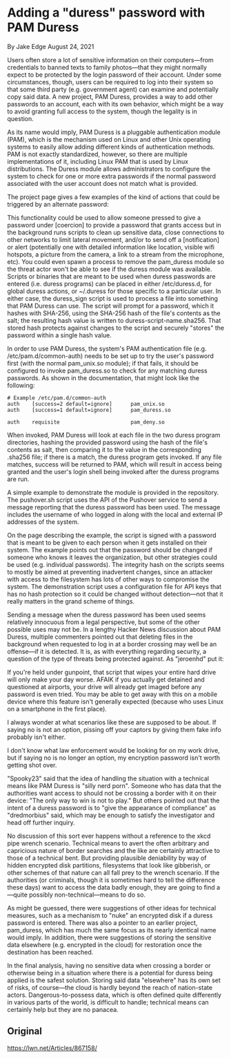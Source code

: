 # Adding a "duress" password with PAM Duress

By Jake Edge
August 24, 2021

Users often store a lot of sensitive information on their computers—from credentials to banned texts to family photos—that they might normally expect to be protected by the login password of their account. Under some circumstances, though, users can be required to log into their system so that some third party (e.g. government agent) can examine and potentially copy said data. A new project, PAM Duress, provides a way to add other passwords to an account, each with its own behavior, which might be a way to avoid granting full access to the system, though the legality is in question.

As its name would imply, PAM Duress is a pluggable authentication module (PAM), which is the mechanism used on Linux and other Unix operating systems to easily allow adding different kinds of authentication methods. PAM is not exactly standardized, however, so there are multiple implementations of it, including Linux PAM that is used by Linux distributions. The Duress module allows administrators to configure the system to check for one or more extra passwords if the normal password associated with the user account does not match what is provided.

The project page gives a few examples of the kind of actions that could be triggered by an alternate password:

This functionality could be used to allow someone pressed to give a password under [coercion] to provide a password that grants access but in the background runs scripts to clean up sensitive data, close connections to other networks to limit lateral movement, and/or to send off a [notification] or alert (potentially one with detailed information like location, visible wifi hotspots, a picture from the camera, a link to a stream from the microphone, etc). You could even spawn a process to remove the pam_duress module so the threat actor won't be able to see if the duress module was available.
Scripts or binaries that are meant to be used when duress passwords are entered (i.e. duress programs) can be placed in either /etc/duress.d, for global duress actions, or ~/.duress for those specific to a particular user. In either case, the duress_sign script is used to process a file into something that PAM Duress can use. The script will prompt for a password, which it hashes with SHA-256, using the SHA-256 hash of the file's contents as the salt; the resulting hash value is written to duress-script-name.sha256. That stored hash protects against changes to the script and securely "stores" the password within a single hash value.

In order to use PAM Duress, the system's PAM authentication file (e.g. /etc/pam.d/common-auth) needs to be set up to try the user's password first (with the normal pam_unix.so module); if that fails, it should be configured to invoke pam_duress.so to check for any matching duress passwords. As shown in the documentation, that might look like the following:

    # Example /etc/pam.d/common-auth
    auth    [success=2 default=ignore]      pam_unix.so
    auth    [success=1 default=ignore]      pam_duress.so

    auth    requisite                       pam_deny.so
When invoked, PAM Duress will look at each file in the two duress program directories, hashing the provided password using the hash of the file's contents as salt, then comparing it to the value in the corresponding .sha256 file; if there is a match, the duress program gets invoked. If any file matches, success will be returned to PAM, which will result in access being granted and the user's login shell being invoked after the duress programs are run.

A simple example to demonstrate the module is provided in the repository. The pushover.sh script uses the API of the Pushover service to send a message reporting that the duress password has been used. The message includes the username of who logged in along with the local and external IP addresses of the system.

On the page describing the example, the script is signed with a password that is meant to be given to each person when it gets installed on their system. The example points out that the password should be changed if someone who knows it leaves the organization, but other strategies could be used (e.g. individual passwords). The integrity hash on the scripts seems to mostly be aimed at preventing inadvertent changes, since an attacker with access to the filesystem has lots of other ways to compromise the system. The demonstration script uses a configuration file for API keys that has no hash protection so it could be changed without detection—not that it really matters in the grand scheme of things.

Sending a message when the duress password has been used seems relatively innocuous from a legal perspective, but some of the other possible uses may not be. In a lengthy Hacker News discussion about PAM Duress, multiple commenters pointed out that deleting files in the background when requested to log in at a border crossing may well be an offense—if it is detected. It is, as with everything regarding security, a question of the type of threats being protected against. As "jeroenhd" put it:

If you're held under gunpoint, that script that wipes your entire hard drive will only make your day worse.
AFAIK if you actually get detained and questioned at airports, your drive will already get imaged before any password is even tried. You may be able to get away with this on a mobile device where this feature isn't generally expected (because who uses Linux on a smartphone in the first place).

I always wonder at what scenarios like these are supposed to be about. If saying no is not an option, pissing off your captors by giving them fake info probably isn't either.

I don't know what law enforcement would be looking for on my work drive, but if saying no is no longer an option, my encryption password isn't worth getting shot over.

"Spooky23" said that the idea of handling the situation with a technical means like PAM Duress is "silly nerd porn". Someone who has data that the authorities want access to should not be crossing a border with it on their device: "The only way to win is not to play." But others pointed out that the intent of a duress password is to "give the appearance of compliance" as "dredmorbius" said, which may be enough to satisfy the investigator and head off further inquiry.

No discussion of this sort ever happens without a reference to the xkcd pipe wrench scenario. Technical means to avert the often arbitrary and capricious nature of border searches and the like are certainly attractive to those of a technical bent. But providing plausible deniability by way of hidden encrypted disk partitions, filesystems that look like gibberish, or other schemes of that nature can all fall prey to the wrench scenario. If the authorities (or criminals, though it is sometimes hard to tell the difference these days) want to access the data badly enough, they are going to find a—quite possibly non-technical—means to do so.

As might be guessed, there were suggestions of other ideas for technical measures, such as a mechanism to "nuke" an encrypted disk if a duress password is entered. There was also a pointer to an earlier project, pam_duress, which has much the same focus as its nearly identical name would imply. In addition, there were suggestions of storing the sensitive data elsewhere (e.g. encrypted in the cloud) for restoration once the destination has been reached.

In the final analysis, having no sensitive data when crossing a border or otherwise being in a situation where there is a potential for duress being applied is the safest solution. Storing said data "elsewhere" has its own set of risks, of course—the cloud is hardly beyond the reach of nation-state actors. Dangerous-to-possess data, which is often defined quite differently in various parts of the world, is difficult to handle; technical means can certainly help but they are no panacea.

## Original

https://lwn.net/Articles/867158/
